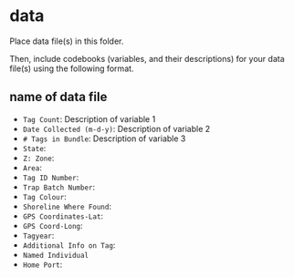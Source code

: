# data

Place data file(s) in this folder.

Then, include codebooks (variables, and their descriptions) for your data file(s) using the following format.

## name of data file

- `Tag Count`: Description of variable 1
- `Date Collected (m-d-y)`: Description of variable 2
- `# Tags in Bundle`: Description of variable 3
- `State`:
- `Z: Zone`:
- `Area`:
- `Tag ID Number`:
- `Trap Batch Number`:
- `Tag Colour`: 
- `Shoreline Where Found`:
- `GPS Coordinates-Lat`:
- `GPS Coord-Long`:
- `Tagyear`:
- `Additional Info on Tag`:
- `Named Individual`
- `Home Port`:
